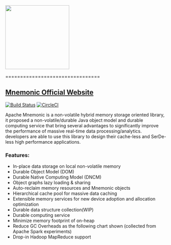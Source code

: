 <img src="https://mnemonic.incubator.apache.org/img/mnemonic_logo.png" width=200 />

================================

## <a href="https://mnemonic.incubator.apache.org/" target="_blank">Mnemonic Official Website</a>

[![Build Status](https://travis-ci.org/NonVolatileComputing/incubator-mnemonic.svg?branch=master)](https://travis-ci.org/NonVolatileComputing/incubator-mnemonic)
[![CircleCI](https://circleci.com/gh/NonVolatileComputing/incubator-mnemonic.svg?style=svg)](https://circleci.com/gh/NonVolatileComputing/incubator-mnemonic)

Apache Mnemonic is a non-volatile hybrid memory storage oriented library, it proposed a non-volatile/durable Java object model and durable computing service that bring several advantages to significantly improve the performance of massive real-time data processing/analytics. developers are able to use this library to design their cache-less and SerDe-less high performance applications.

### Features:

* In-place data storage on local non-volatile memory
* Durable Object Model (DOM)
* Durable Native Computing Model (DNCM)
* Object graphs lazy loading & sharing
* Auto-reclaim memory resources and Mnemonic objects
* Hierarchical cache pool for massive data caching
* Extensible memory services for new device adoption and allocation optimization
* Durable data structure collection(WIP)
* Durable computing service
* Minimize memory footprint of on-heap
* Reduce GC Overheads as the following chart shown (collected from Apache Spark experiments)
* Drop-in Hadoop MapReduce support
